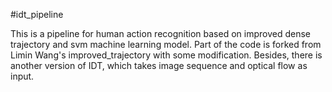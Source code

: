 #idt_pipeline

This is a pipeline for human action recognition based on improved dense trajectory and svm machine learning model. 
Part of the code is forked from Limin Wang's improved_trajectory with some modification. Besides, there is another version of IDT, which takes image sequence and optical flow as input. 
